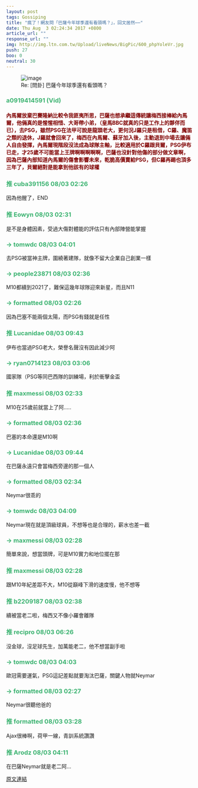 ```yaml
---
layout: post
tags: Gossiping
title: "瘋了！網友問「巴薩今年球季還有看頭嗎？」，回文居然⋯⋯"
date: Thu Aug  3 02:24:34 2017 +0800
article_url: ""
response_url: ""
img: http://img.ltn.com.tw/Upload/liveNews/BigPic/600_phpYoleVr.jpg
push: 27
boo: 0
neutral: 30
---
```


<figure>
<img src="http://img.ltn.com.tw/Upload/liveNews/BigPic/600_phpYoleVr.jpg" alt="image">
<figcaption>
Re: [問卦] 巴薩今年球季還有看頭嗎？
</figcaption>
</figure>



<h3 style="color:MediumSeaGreen;">a0919414591 (Vid)</h3>

<h4 style="color:Maroon;">內馬爾放棄巴賽隆納比較令我匪夷所思，巴薩也想承繼這傳統讓梅西接棒給內馬爾，他倆真的是惺惺相惜、大哥帶小弟，（皇馬BBC就真的只是工作上的夥伴而已），去PSG，雖然PSG在法甲可說是龍頭老大，更何況J羅只是租借，C羅、魔笛之類的退休，J羅就會回來了，梅西在內馬爾、蘇牙加入後，主動退到中場去讓倆人自由發揮，內馬爾現階段沒法成為球隊主軸，比較適用於C羅跟貝爾，PSG伊布已走，才25歲不可能當上王牌啊啊啊啊啊，巴薩也沒針對他傷的部分做文章啊，因為巴薩內部知道內馬爾的傷會影響未來，乾脆高價賣給PSG，但C羅再踢也頂多三年了，貝爾絕對是能拿到他該有的球權</h4>

<h3 style="color:MediumSeaGreen;">推 cuba391156 08/03 02:26</h3>

<p>因為他醒了，END</p>

<h3 style="color:MediumSeaGreen;">推 Eowyn 08/03 02:31</h3>

<p>是不是身體因素，受過大傷對體能的評估只有內部陣營能掌握</p>

<h3 style="color:MediumSeaGreen;">→ tomwdc 08/03 04:01</h3>

<p>去PSG被當神主牌，圍繞著建隊，就像不留大企業自己創業一樣</p>

<h3 style="color:MediumSeaGreen;">→ people23871 08/03 02:36</h3>

<p>M10都續到2021了，難保這幾年球隊迎來新星，而且N11</p>

<h3 style="color:MediumSeaGreen;">→ formatted 08/03 02:26</h3>

<p>因為巴塞不能兩個太陽，而PSG有錢就是任性</p>

<h3 style="color:MediumSeaGreen;">推 Lucanidae 08/03 09:43</h3>

<p>伊布也當過PSG老大，榮譽名聲沒有因此減少阿</p>

<h3 style="color:MediumSeaGreen;">→ ryan0714123 08/03 03:06</h3>

<p>國家隊（PSG等同巴西隊的訓練場，利於衝擊金盃</p>

<h3 style="color:MediumSeaGreen;">推 maxmessi 08/03 02:33</h3>

<p>M10在25歲前就當上了阿.....</p>

<h3 style="color:MediumSeaGreen;">→ formatted 08/03 02:36</h3>

<p>巴塞的本命還是M10啊</p>

<h3 style="color:MediumSeaGreen;">→ Lucanidae 08/03 09:44</h3>

<p>在巴薩永遠只會當梅西旁邊的那一個人</p>

<h3 style="color:MediumSeaGreen;">→ formatted 08/03 02:34</h3>

<p>Neymar很乖的</p>

<h3 style="color:MediumSeaGreen;">→ tomwdc 08/03 04:09</h3>

<p>Neymar現在就是頂級球員，不想等也是合理的，薪水也差一截</p>

<h3 style="color:MediumSeaGreen;">→ maxmessi 08/03 02:28</h3>

<p>簡單來說，想當頭牌，可是M10實力和地位擺在那</p>

<h3 style="color:MediumSeaGreen;">推 maxmessi 08/03 02:28</h3>

<p>跟M10年紀差距不大，M10從巔峰下滑的速度慢，他不想等</p>

<h3 style="color:MediumSeaGreen;">推 b2209187 08/03 02:38</h3>

<p>續被當老二啦，梅西又不像小羅會離隊</p>

<h3 style="color:MediumSeaGreen;">推 recipro 08/03 06:26</h3>

<p>沒金球，沒足球先生，加萬能老二，他不想當副手啦</p>

<h3 style="color:MediumSeaGreen;">→ tomwdc 08/03 04:03</h3>

<p>歐冠需要運氣，PSG這記差點就要淘汰巴薩，關鍵人物就Neymar</p>

<h3 style="color:MediumSeaGreen;">→ formatted 08/03 02:27</h3>

<p>Neymar很聽他爸的</p>

<h3 style="color:MediumSeaGreen;">推 formatted 08/03 03:28</h3>

<p>Ajax很棒啊，荷甲一線，青訓系統讚讚</p>

<h3 style="color:MediumSeaGreen;">推 Arodz 08/03 04:11</h3>

<p>在巴薩Neymar就是老二阿...</p>

<a href = "https://www.ptt.cc/bbs/Gossiping/M.1501698277.A.4BE.html">原文連結</a>

